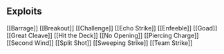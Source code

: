 ## Exploits
[[Barrage]]
[[Breakout]]
[[Challenge]]
[[Echo Strike]]
[[Enfeeble]]
[[Goad]]
[[Great Cleave]]
[[Hit the Deck]]
[[No Opening]]
[[Piercing Charge]]
[[Second Wind]]
[[Split Shot]]
[[Sweeping Strike]]
[[Team Strike]]